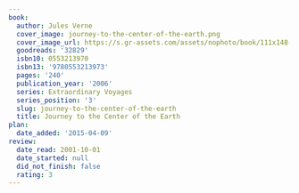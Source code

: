 ```yaml
---
book:
  author: Jules Verne
  cover_image: journey-to-the-center-of-the-earth.png
  cover_image_url: https://s.gr-assets.com/assets/nophoto/book/111x148-bcc042a9c91a29c1d680899eff700a03.png
  goodreads: '32829'
  isbn10: 0553213970
  isbn13: '9780553213973'
  pages: '240'
  publication_year: '2006'
  series: Extraordinary Voyages
  series_position: '3'
  slug: journey-to-the-center-of-the-earth
  title: Journey to the Center of the Earth
plan:
  date_added: '2015-04-09'
review:
  date_read: 2001-10-01
  date_started: null
  did_not_finish: false
  rating: 3
---
```

